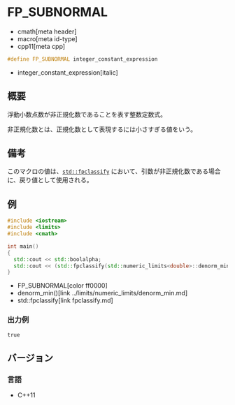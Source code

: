 # FP_SUBNORMAL
* cmath[meta header]
* macro[meta id-type]
* cpp11[meta cpp]

```cpp
#define FP_SUBNORMAL integer_constant_expression
```
* integer_constant_expression[italic]

## 概要
浮動小数点数が非正規化数であることを表す整数定数式。

非正規化数とは、正規化数として表現するには小さすぎる値をいう。


## 備考
このマクロの値は、[`std::fpclassify`](fpclassify.md) において、引数が非正規化数である場合に、戻り値として使用される。


## 例
```cpp example
#include <iostream>
#include <limits>
#include <cmath>

int main()
{
  std::cout << std::boolalpha;
  std::cout << (std::fpclassify(std::numeric_limits<double>::denorm_min()) == FP_SUBNORMAL) << std::endl;
}
```
* FP_SUBNORMAL[color ff0000]
* denorm_min()[link ../limits/numeric_limits/denorm_min.md]
* std::fpclassify[link fpclassify.md]

### 出力例
```
true
```


## バージョン
### 言語
- C++11
